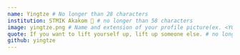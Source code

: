 ```yaml
---
name: Yingtze # No longer than 28 characters
institution: STMIK Akakom 🚩 # no longer than 58 characters
image: yingtze.png # Name and extension of your profile picture(ex. <YOUR-USERNAME>.png) The picture must be squared and 544px on width and height.
quote: If you want to lift yourself up, lift up someone else. # no longer than 100 characters, avoid using quotes(") to guarantee the format remains the same.
github: yingtze
---
```

